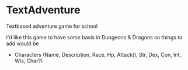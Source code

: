 # TextAdventure
Textbased adventure game for school

I'd like this game to have some basis in Dungeons & Dragons so things to add would be

- Characters (Name, Description, Race, Hp, Attack(), Str, Dex, Con, Int, Wis, Char?)
